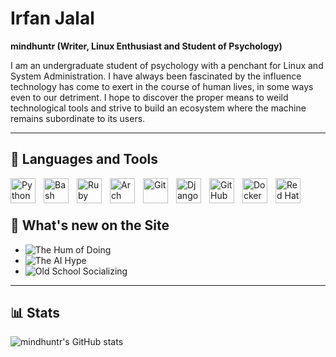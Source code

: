 # Irfan Jalal

**mindhuntr (Writer, Linux Enthusiast and Student of Psychology)**

I am an undergraduate student of psychology with a penchant for Linux and System Administration.  I have always been fascinated by the influence technology has come to exert in the course of human lives, in some ways even to our detriment. I hope to discover the proper means to weild technological tools and strive to build an ecosystem where the machine remains subordinate to its users.  

--- 

## 🧰 Languages and Tools

<img align="left" alt="Python" width="40px" style="padding-right:10px;" src="https://cdn.jsdelivr.net/gh/devicons/devicon/icons/python/python-plain.svg" />
<img align="left" alt="Bash" width="40px" style="padding-right:10px;" src="https://cdn.jsdelivr.net/gh/devicons/devicon/icons/bash/bash-original.svg" />
<img align="left" alt="Ruby" width="40px" style="padding-right:10px;" src="https://cdn.jsdelivr.net/gh/devicons/devicon@latest/icons/ruby/ruby-original.svg" />
<img align="left" alt="Arch Linux" width="40px" style="padding-right:10px;" src="https://cdn.jsdelivr.net/gh/devicons/devicon@latest/icons/archlinux/archlinux-original.svg" />
<img align="left" alt="Git" width="40px" style="padding-right:10px;" src="https://cdn.jsdelivr.net/gh/devicons/devicon@latest/icons/git/git-original.svg" />
<img align="left" alt="Django" width="40px" style="padding-right:10px;" src="https://cdn.jsdelivr.net/gh/devicons/devicon@latest/icons/django/django-plain.svg" />
<img align="left" alt="GitHub" width="40px" style="padding-right:10px;" src="https://cdn.jsdelivr.net/gh/devicons/devicon/icons/github/github-original.svg" />
<img align="left" alt="Docker" width="40px" style="padding-right:10px;" src="https://cdn.jsdelivr.net/gh/devicons/devicon@latest/icons/docker/docker-original-wordmark.svg" />
<img align="left" alt="Red Hat" width="40px" style="padding-right:10px;" src="https://cdn.jsdelivr.net/gh/devicons/devicon@latest/icons/redhat/redhat-original.svg" />
             
<br />
<br />

## 📢 What's new on the Site 

- ![The Hum of Doing](https://noumenalnotions.space/blogs/the_hum_of_doing/)<br />
- ![The AI Hype](https://noumenalnotions.space/blogs/ai_hype/)<br />
- ![Old School Socializing](https://noumenalnotions.space/blogs/old_school_socializing/)<br />

---

## 📊 Stats

![mindhuntr's GitHub stats](https://github-readme-stats.vercel.app/api?username=mindhuntr&show_icons=true&theme=catppuccin_mocha)
